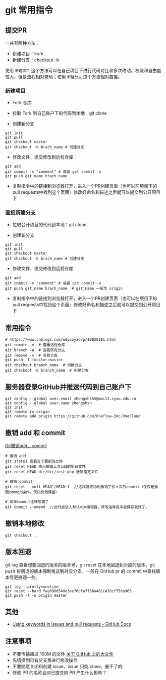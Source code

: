 # git 常用指令

## 提交PR

一共有两种方法：

- 新建项目：Fork
- 新建分支：checkout -b

使用 `新建项目` 这个方法可以在自己项目下进行代码对比和多次改动，权限和自由度较大，但是流程相对繁琐；使用 `新建分支` 这个方法相对直接。

### 新建项目

- Fork 仓库

- 拉取 Fork 到自己账户下的代码到本地：git clone

- 创建新分支

```shell
git init
git pull
git checkout master
git checkout -b brach_name # 创建分支
```

- 修改文件，提交修改到远程仓库

```shell
git add .
git commit -m "comment" # 或者 git commit -a
git push git_name brach_name
```

- 复制指令中的链接到浏览器打开，进入一个PR创建页面（也可以在项目下的pull requests中找到这个页面）修改好命名和描述之后就可以提交到公开项目下

### 直接新建分支

- 拉取公开项目的代码到本地：git clone

- 创建新分支

```shell
git init
git pull
git checkout master
git checkout -b brach_name # 创建分支
```

- 修改文件，提交修改到远程仓库

```shell
git add .
git commit -m "comment" # 或者 git commit -a
git push git_name brach_name  # git_name 一般为 origin
```

- 复制指令中的链接到浏览器打开，进入一个PR创建页面（也可以在项目下的pull requests中找到这个页面）修改好命名和描述之后就可以提交到公开项目下



## 常用指令

```shell
# https://www.cnblogs.com/wdyaoyao/p/10820181.html
git remote -v  # 查看远程仓库
git branch -a  # 查看所有分支
git remove -v  # 查看仓库
git push -f functor:master
git checkout branch_name  # 切换分支
git checkout -b branch_name  # 创建分支
```



## 服务器登录GitHub并推送代码到自己账户下

```
git config --global user.email zhongshsh5@mail2.sysu.edu.cn
git config --global user.name zhongshsh
git init
git remote rm origin
git remote add origin https://github.com/Oneflow-Inc/OneCloud
```



## 撤销 add 和 commit

 [Git撤销add、commit](https://www.cnblogs.com/yszr/p/12360089.html) 

```shell
# 撤销 add
git status 查看当下更新的文件
git reset HEAD 表示撤销上次add的所有文件
git reset HEAD dir/dir/test.php 撤销指定文件

# 撤销 commit
git reset --soft HEAD^/HEAD~1  //这样就成功的撤销了你上次的commit（仅仅是撤回commit操作，代码仍然保留）

# 如果commit注释写错了
git commit --amend  //此时会进入默认vim编辑器，修改注释完毕后保存就好了。
```



## 撤销本地修改

```shell
git checkout . 
```



## 版本回退

git log 查看想要回退的版本的版本号，git reset 在本地回退到对应的版本，git push 将回退的版本强制推送到对应分支。一般在 GitHub pr 的 commit 中查找版本号更直观一些。

```shell
git log --pretty=oneline
git reset --hard fae6966548e3ae76cfa7f38a461c438cf75ba965
git push -f -u origin master  
```



## 其他

-  [Using keywords in issues and pull requests - GitHub Docs](https://docs.github.com/en/get-started/writing-on-github/working-with-advanced-formatting/using-keywords-in-issues-and-pull-requests) 



## 注意事项

- 不要传输超过 100M 的文件  [关于 GitHub 上的大文件](https://docs.github.com/cn/repositories/working-with-files/managing-large-files/about-large-files-on-github) 
- 先切换到已有分支再进行修改操作
- 不要随意关闭和创建 issue，issue 只能 close，删不了的
- 修改 PR 的名称会对已提交的 PR 产生什么影响？


